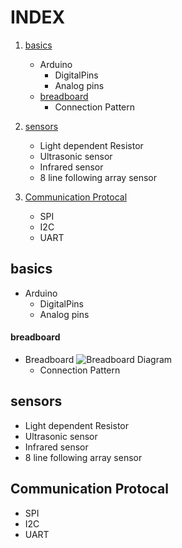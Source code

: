 # INDEX

1) <a href="#basics">basics</a>
    * Arduino
        * DigitalPins
        * Analog pins
    + <a href="#breadboard">breadboard</a> 
        * Connection Pattern
        
2) <a href="#sensors">sensors</a>
    * Light dependent Resistor
    * Ultrasonic sensor
    * Infrared sensor
    *  8 line following array sensor 
    
    
3)  <a href="#Communication Protocal">Communication Protocal</a>
    * SPI
    * I2C
    * UART
    
    
  ## basics
  
  * Arduino
    * DigitalPins
    * Analog pins
  #### breadboard
  + Breadboard
    ![Breadboard Diagram](https://diygeeks.org/wp-content/uploads/2018/01/BreadBoard-Labelling-1012x1024.jpg)
    * Connection Pattern
   ## sensors  
   
   * Light dependent Resistor
   * Ultrasonic sensor
   * Infrared sensor
   *  8 line following array sensor 
   ## Communication Protocal
   
   * SPI
   * I2C
   * UART
   
  
